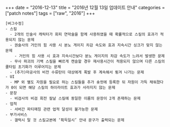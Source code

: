 +++
date = "2016-12-13"
title = "2016년 12월 13일 업데이트 안내"
categories = ["patch notes"]
tags = ["raw", "2016"]
+++

```
[버그수정]
- 스킬
  - 2개의 인술사 캐릭터가 회피 연막술을 함께 사용하였을 때 확률적으로 스킬의 효과가 적용되지 않는 문제 
  - 권술사의 거인의 힘 사용 시 분노 게이지 차감 속도와 효과 지속시간 싱크가 맞지 않는 문제 
    - 거인의 힘 사용 시 효과 지속시간보다 분노 게이지의 차감 속도가 느려서 발생한 문제 
  - 무사 파괴의 기백 스킬을 빠르게 캔슬할 경우 재사용시간이 적용되지 않으며 다른 스킬의 쿨타임 초기화가 이루어지는 문제 
  - (추가)마공사의 비전 수류탄이 대상에게 폭발 후 계속해서 튕겨 나가는 문제 
- UI
  - MP 외 별도 자원을 필요로 하는 스킬들을 추가 숏컷에 등록한 뒤 자원이 가득 채워졌다가 0이 되면 해당 스킬의 하이라이트 효과가 사라지지 않는 문제 
- 문장
  - 비검사의 비검 회전 칼날 스킬에 동일한 이름의 문장이 2개 존재하는 문제 
- 업적
  - 서버간 파티매칭 관련 업적 달성이 불가능한 문제
- 부가서비스
  - 갤럭시 탈 것 스킬교본에 ‘획득일시’ 안내 문구가 출력되는 문제 
```
